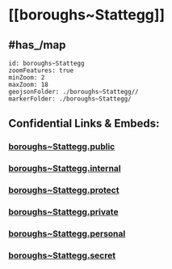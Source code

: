 # [[boroughs~Stattegg]] 


## #has_/map  



```leaflet
id: boroughs~Stattegg
zoomFeatures: true 
minZoom: 2 
maxZoom: 18
geojsonFolder: ./boroughs~Stattegg//
markerFolder: ./boroughs~Stattegg/
```



## Confidential Links & Embeds: 

### [boroughs~Stattegg.public](/_public/\Earth\Continent\Europe\Europe~Central\Austria\Austrias_States\Steiermark\counties~SM\Graz\cities~Graz\Statteggboroughs~Stattegg.public.md) 

### [boroughs~Stattegg.internal](/_internal/\Earth\Continent\Europe\Europe~Central\Austria\Austrias_States\Steiermark\counties~SM\Graz\cities~Graz\Statteggboroughs~Stattegg.internal.md) 

### [boroughs~Stattegg.protect](/_protect/\Earth\Continent\Europe\Europe~Central\Austria\Austrias_States\Steiermark\counties~SM\Graz\cities~Graz\Statteggboroughs~Stattegg.protect.md) 

### [boroughs~Stattegg.private](/_private/\Earth\Continent\Europe\Europe~Central\Austria\Austrias_States\Steiermark\counties~SM\Graz\cities~Graz\Statteggboroughs~Stattegg.private.md) 

### [boroughs~Stattegg.personal](/_personal/\Earth\Continent\Europe\Europe~Central\Austria\Austrias_States\Steiermark\counties~SM\Graz\cities~Graz\Statteggboroughs~Stattegg.personal.md) 

### [boroughs~Stattegg.secret](/_secret/\Earth\Continent\Europe\Europe~Central\Austria\Austrias_States\Steiermark\counties~SM\Graz\cities~Graz\Statteggboroughs~Stattegg.secret.md)

